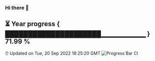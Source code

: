 ### Hi there 👋
⏳ Year progress { █████████████████████▁▁▁▁▁▁▁▁▁ } 71.99 %
---
⏰ Updated on Tue, 20 Sep 2022 18:25:20 GMT
![Progress Bar CI](https://github.com/liununu/liununu/workflows/Progress%20Bar%20CI/badge.svg)
